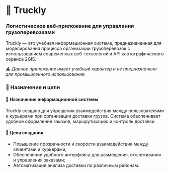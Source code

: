 # 🚚 Truckly
### Логистическое веб-приложение для управления грузоперевозками
Truckly — это учебная информационная система, предназначенная для моделирования процесса организации грузоперевозок с использованием современных веб-технологий и API картографического сервиса 2GIS.

*⚠️ Данное приложение имеет учебный характер и не предназначено для промышленного использования.*

### 🎯 Назначение и цели
#### 🧩 Назначение информационной системы
Truckly создано для упрощения взаимодействия между пользователями и курьерами при организации доставки грузов. Система обеспечивает удобное оформление заказов, маршрутизацию и контроль доставки.

#### 🎯 Цели создания
- Повышение прозрачности и скорости взаимодействия между клиентами и курьерами;
- Обеспечение удобного интерфейса для размещения, отслеживания и управления заказами;
- Автоматизация анализа доставки по различным районам.
